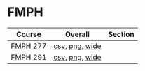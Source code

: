 # FMPH

| Course | Overall | Section |
| ------ | ------- | ------- |
| FMPH 277 | [csv](https://github.com/UCSD-Historical-Enrollment-Data/2025Winter/blob/main/overall/FMPH%20277.csv), [png](https://raw.githubusercontent.com/UCSD-Historical-Enrollment-Data/2025Winter/main/plot_overall/FMPH%20277.png), [wide](https://raw.githubusercontent.com/UCSD-Historical-Enrollment-Data/2025Winter/main/plot_overall_wide/FMPH%20277.png) |  |
| FMPH 291 | [csv](https://github.com/UCSD-Historical-Enrollment-Data/2025Winter/blob/main/overall/FMPH%20291.csv), [png](https://raw.githubusercontent.com/UCSD-Historical-Enrollment-Data/2025Winter/main/plot_overall/FMPH%20291.png), [wide](https://raw.githubusercontent.com/UCSD-Historical-Enrollment-Data/2025Winter/main/plot_overall_wide/FMPH%20291.png) |  |
